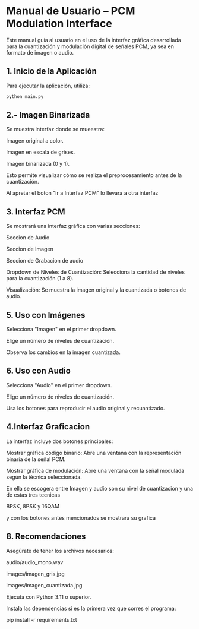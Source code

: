 # Manual de Usuario – PCM Modulation Interface

Este manual guía al usuario en el uso de la interfaz gráfica desarrollada para la cuantización y modulación digital de señales PCM, ya sea en formato de imagen o audio.

## 1. Inicio de la Aplicación

Para ejecutar la aplicación, utiliza:

```bash
python main.py
```

## 2.- Imagen Binarizada

Se muestra interfaz donde se mueestra:

Imagen original a color.

Imagen en escala de grises.

Imagen binarizada (0 y 1).

Esto permite visualizar cómo se realiza el preprocesamiento antes de la cuantización.

Al apretar el boton "Ir a Interfaz PCM" lo llevara a otra interfaz

## 3. Interfaz PCM

Se mostrará una interfaz gráfica con varias secciones:

Seccion de Audio

Seccion de Imagen

Seccion de Grabacion de audio

Dropdown de Niveles de Cuantización: Selecciona la cantidad de niveles para la cuantización (1 a 8).

Visualización: Se muestra la imagen original y la cuantizada o botones de audio.

## 5. Uso con Imágenes
Selecciona "Imagen" en el primer dropdown.

Elige un número de niveles de cuantización.

Observa los cambios en la imagen cuantizada.

## 6. Uso con Audio
Selecciona "Audio" en el primer dropdown.

Elige un número de niveles de cuantización.

Usa los botones para reproducir el audio original y recuantizado.

## 4.Interfaz Graficacion
La interfaz incluye dos botones principales:

Mostrar gráfica código binario: Abre una ventana con la representación binaria de la señal PCM.

Mostrar gráfica de modulación: Abre una ventana con la señal modulada según la técnica seleccionada.

En ella se escogera entre Imagen y audio son su nivel de cuantizacion y una de estas tres tecnicas

BPSK, 8PSK y 16QAM

y con los botones antes mencionados se mostrara su grafica

## 8. Recomendaciones
Asegúrate de tener los archivos necesarios:

audio/audio_mono.wav

images/imagen_gris.jpg

images/imagen_cuantizada.jpg

Ejecuta con Python 3.11 o superior.

Instala las dependencias si es la primera vez que corres el programa:

pip install -r requirements.txt


